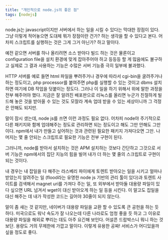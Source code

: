 ```yaml
---
title: "개인적으로 node.js의 좋은 점"
tags: [nodejs]
---
```


node.js는 javascript이지만 서버에서 하는 일을 시킬 수 있다는 막대한 장점이 있다. 그냥 이렇게 적어놓으면 도대체 뭐가 장점이란 건가? 하는 생각을 할 수 있다고 본다. 어차피 스크립트를 실행하는 것은 그게 그거 아닌가? 하고 말이다.

예전 같으면 서버를 하나 올리려면 소스 받아다 빌드 하는 것은 물론이고 configuration file을 설치 환경에 맞게 잡아주어야 하고 등등등 할 게 많음에도 불구하고 실제로 그 결과 사용하는 기능은 수많은 서버 기능중 극히 일부에 불과했다. 

HTTP 서버를 예로 들면 html 파일을 뿌려주거나 경우에 따라서 cgi-bin을 굴려주거나 하는 정도이고, php processor를 붙여주면 php를 실행할 수 있는 것이고 dbms 설치하면 여기에 DB 작업을 덧붙이는 정도다. 그러나 이 일을 하기 위해서 위에 말한 과정을 전부 해주어야 했다. 지금은 잘 알려진 배포판으로 리눅스를 올리면 누군가 친절하게 빌드해 놓은 것을 받아올 수 있는 것도 모잘라 계속 업데 받을 수 있는 세상이니까 그 걱정은 안해도 되지만.

말이 잠시 샜는데, node js를 쓰면 이런 과정도 필요 없다. 어차피 node야 주기적으로 다른 패키지와 함께 업데해주는 정도로 관리하면 되는 정도이고 해도 그만 안해도 그만이다. npm에서 내가 만들고 싶어하는 것과 관련된 필요한 패키지 가져다오면 그만. 나머지는 몇 줄 안되는 스크립트로 필요한 기능은 전부 구현이 된다.

그러니까, node를 받아서 설치하는 것은 APM 설치하는 것보다 간단하고 그것으로 서버 기능은 npm에서의 집단 지능의 힘을 빌어 내가 더 하는 몇 줄의 스크립트로 구현이 되는 것이다.

내 경우는 내 잡일을 다 해주는 라스베리 파이에게 토렌트 받아오는 일을 시키고 얼마나 받았는지 알려주는 일 (flood라는 유명한 node js 기반의 관리 툴이 있다)과 토렌트 사이트를 검색해서 magnet uri를 가져다 주는 일, 또 외부에서 받아둘 대용량 파일이 있다 싶으면 URL 넘겨서 wget이 대신 받아오게 하는 일 등을 시킨다. 이 말고도 집일을 대신 해주는 데 내가 작성한 코드는 길어야 30줄이 되지 않는다.

말이 좀 새는 것 같지만, 네이버가 대용량 파일을 교환 할 수 있도록 큰 공헌을 하는 듯 하다. 미국으로도 워낙 속도가 잘 나오는데 다른 나라로도 엄청 좋을 듯 하고 그 이유로 대용량 파일을 해외로 뿌리는 데도 아주 요긴해 보인다. 어설픈 드랍박스니 뭐니 하는 것보단. 용량도 거의 무제한에 가깝고 말이다. 이렇게 유용한 공짜! 서비스가 어디있을까 싶을 정도로 좋다.

